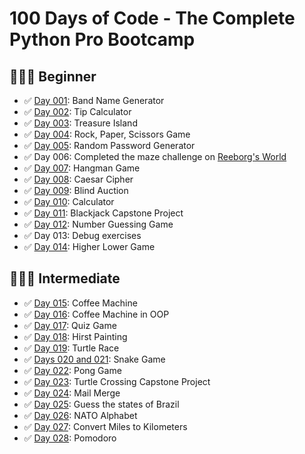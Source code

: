 # 100 Days of Code - The Complete Python Pro Bootcamp

## 👨🏻‍🎓 Beginner

- :white_check_mark: [Day 001](day-001): Band Name Generator 
- :white_check_mark: [Day 002](day-002): Tip Calculator
- :white_check_mark: [Day 003](day-003): Treasure Island
- :white_check_mark: [Day 004](day-004): Rock, Paper, Scissors Game
- :white_check_mark: [Day 005](day-005): Random Password Generator
- :white_check_mark: Day 006: Completed the maze challenge on [Reeborg's World](https://reeborg.ca/index_en.html)
- :white_check_mark: [Day 007](day-007): Hangman Game
- :white_check_mark: [Day 008](day-008): Caesar Cipher
- :white_check_mark: [Day 009](day-009): Blind Auction
- :white_check_mark: [Day 010](day-010): Calculator
- :white_check_mark: [Day 011](day-011): Blackjack Capstone Project
- :white_check_mark: [Day 012](day-012): Number Guessing Game
- :white_check_mark: Day 013: Debug exercises
- :white_check_mark: [Day 014](day-014): Higher Lower Game

## 🏋🏻‍♂ Intermediate

- :white_check_mark: [Day 015](day-015): Coffee Machine
- :white_check_mark: [Day 016](day-016): Coffee Machine in OOP
- :white_check_mark: [Day 017](day-017): Quiz Game
- :white_check_mark: [Day 018](day-018): Hirst Painting
- :white_check_mark: [Day 019](day-019): Turtle Race
- :white_check_mark: [Days 020 and 021](day-020-and-021): Snake Game
- :white_check_mark: [Day 022](day-022): Pong Game
- :white_check_mark: [Day 023](day-023): Turtle Crossing Capstone Project
- :white_check_mark: [Day 024](day-024): Mail Merge
- :white_check_mark: [Day 025](day-025): Guess the states of Brazil
- :white_check_mark: [Day 026](day-026): NATO Alphabet
- :white_check_mark: [Day 027](day-027): Convert Miles to Kilometers
- :white_check_mark: [Day 028](day-028): Pomodoro